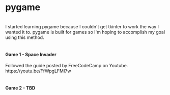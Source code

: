 # pygame
<br />
I started learning pygame because I couldn't get tkinter to work the way I wanted it to. pygame is built for games so I'm hoping to accomplish my goal using this method.
<br >
<br />
<h4>Game 1 - Space Invader</h4>
Followed the guide posted by FreeCodeCamp on Youtube.<br />
https://youtu.be/FfWpgLFMI7w<br />
<br />
<h4>Game 2 - TBD</h4>

